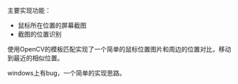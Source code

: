 

主要实现功能：

- 鼠标所在位置的屏幕截图
- 截图的位置识别

使用OpenCV的模板匹配实现了一个简单的鼠标位置图片和周边的位置对比，移动到最近的相似位置。

windows上有bug，一个简单的实现思路。

